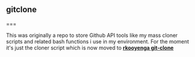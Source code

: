 ## gitclone
===
 
This was originally a repo to store Github API tools like my mass cloner scripts and related bash functions i use in my environment. For the moment it's just the cloner script which is now moved to [**rkooyenga git-clone**](https://github.com/rkooyenga/git-clone/)
